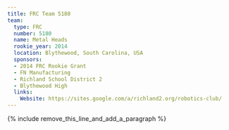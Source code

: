 ```yaml
---
title: FRC Team 5180
team:
  type: FRC
  number: 5180
  name: Metal Heads
  rookie_year: 2014
  location: Blythewood, South Carolina, USA
  sponsors:
  - 2014 FRC Rookie Grant
  - FN Manufacturing
  - Richland School District 2
  - Blythewood High
  links:
    Website: https://sites.google.com/a/richland2.org/robotics-club/
---
```


{% include remove_this_line_and_add_a_paragraph %}